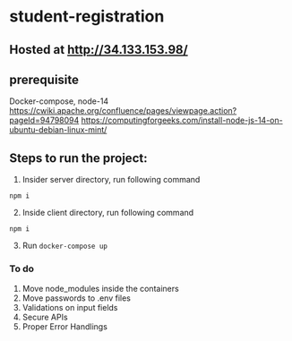 # student-registration

## Hosted at http://34.133.153.98/

## prerequisite
Docker-compose, node-14
https://cwiki.apache.org/confluence/pages/viewpage.action?pageId=94798094
https://computingforgeeks.com/install-node-js-14-on-ubuntu-debian-linux-mint/

## Steps to run the project:

1. Insider server directory, run following command

`npm i`

2. Inside client directory, run following command

`npm i`

3. Run `docker-compose up`


### To do
1. Move node_modules inside the containers
2. Move passwords to .env files
3. Validations on input fields
4. Secure APIs
5. Proper Error Handlings

